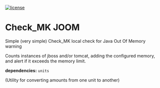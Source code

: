 [![license](https://img.shields.io/github/license/mashape/apistatus.svg?maxAge=2592000)](https://opensource.org/licenses/MIT)


# Check_MK JOOM

Simple (very simple) Check_MK local check for Java Out Of Memory warning

Counts instances of jboss and/or tomcat, adding the configured memory, and alert if it exceeds the memory limit.

**dependencies:** `units`

(Utility for converting amounts from one unit to another)
